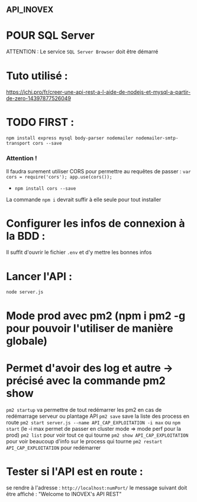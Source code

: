 ## API_INOVEX

# POUR SQL Server
ATTENTION : Le service `SQL Server Browser` doit être démarré

# Tuto  utilisé :
https://ichi.pro/fr/creer-une-api-rest-a-l-aide-de-nodejs-et-mysql-a-partir-de-zero-14397877526049

# TODO FIRST : 
`npm install express mysql body-parser nodemailer nodemailer-smtp-transport cors --save`
### Attention !
Il faudra surement utiliser CORS pour permettre au requêtes de passer :
    `var cors = require('cors');
    app.use(cors());`
+ `npm install cors --save`

La commande `npm i` devrait suffir à elle seule pour tout installer

# Configurer les infos de connexion à la BDD :
Il suffit d'ouvrir le fichier `.env` et d'y mettre les bonnes infos

# Lancer l'API : 
`node server.js`
# Mode prod avec pm2 (npm i pm2 -g pour pouvoir l'utiliser de manière globale)
# Permet d'avoir des log et autre -> précisé avec la commande pm2 show
`pm2 startup` va permettre de tout redémarrer les pm2 en cas de redémarrage serveur ou plantage API
`pm2 save` save la liste des process en route
`pm2 start server.js --name API_CAP_EXPLOITATION -i max` ou `npm start` (le -i max permet de passer en cluster mode => mode perf pour la prod)
`pm2 list` pour voir tout ce qui tourne
`pm2 show API_CAP_EXPLOITATION` pour voir beaucoup d'info sur le process qui tourne
`pm2 restart API_CAP_EXPLOITATION` pour redémarrer

# Tester si l'API est en route :
se rendre à l'adresse : `http://localhost:numPort/`
le message suivant doit être affiché : "Welcome to INOVEX's API REST"

